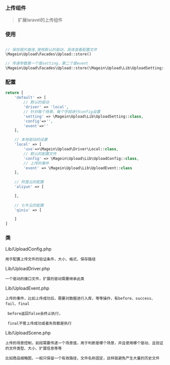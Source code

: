 ### 上传组件

> 扩展laravel的上传组件

### 使用

```php

// 保存图片路径,使用默认的驱动，具体查看配置文件
\Magein\Upload\Facades\Upload::store()

// 传递参数第一个是setting，第二个是event
\Magein\Upload\Facades\Upload::store(\Magein\Upload\Lib\UploadSetting::class, \Magein\Upload\Lib\UploadEvent::class)

```

### 配置

```php
return [
    'default' => [
        // 默认的驱动
        'driver' => 'local',
        // 针对每个场景、每个字段进行config设置
        'setting' => \Magein\Upload\Lib\UploadSetting::class,
        'config'=>'',
        'event'=>''
    ],

    // 本地驱动的设置
    'local' => [
        'use'=>\Magein\Upload\Driver\Local::class,
        // 默认的配置文件
        'config' => \Magein\Upload\Lib\UploadConfig::class,
        // 上传的事件
        'event' => \Magein\Upload\Lib\UploadEvent::class
    ],
    
    // 阿里云的配置
    'aliyun' => [

    ],
    
    // 七牛云的配置
    'qiniu' => [

    ]
]
```

### 类

Lib/UploadConfig.php

    用于配置上传文件的验证条件，大小、格式、保存路径

Lib/UploadDriver.php

    一个驱动的接口文件，扩展的驱动需要继承此类

Lib/UploadEvent.php

    上传的事件，比如上传成功后，需要对数据进行入库，等等操作，有before、success、fail、final

     before返回false会终止执行，

     final不管上传成功或者失败都是执行

Lib/UploadScene.php

    上传的场景控制，前段需要传递一个场景值，用于判断是哪个场景，并且使用哪个驱动、且验证的文件类型、大小、扩展信息等等

    比如商品缩略图，一般只保留一个有效路径，文件名称固定，这样就避免产生大量的历史文件
